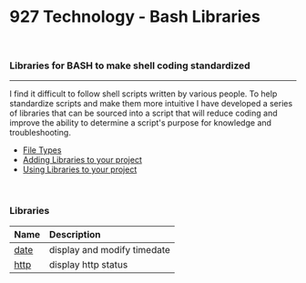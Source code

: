 # **927 Technology - Bash Libraries**

&nbsp;
### Libraries for BASH to make shell coding standardized
---

I find it difficult to follow shell scripts written by various people.  To help standardize scripts and make them more intuitive I have developed a series of libraries that can be sourced into a script that will reduce coding and improve the ability to determine a script's purpose for knowledge and troubleshooting.

* [File Types](./documentation/types.md)
* [Adding Libraries to your project](./documentation/git.md)
* [Using Libraries to your project](./documentation/sourcing.md)

&nbsp;
### Libraries

|Name|Description|
|:-|:-|
|[date](./bash/0.4.0/date/readme.md)|display and modify timedate|
|[http](./bash/0.4.0/http/readme.md)|display http status|

